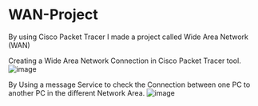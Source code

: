 # WAN-Project
By using Cisco Packet Tracer I made a project called Wide Area Network (WAN)

Creating a Wide Area Network Connection in Cisco Packet Tracer tool.
![image](https://user-images.githubusercontent.com/104744741/213939980-8127155d-aa34-41c0-b6eb-b422e6f8cf85.png)

By Using a message Service to check the Connection between one PC to another PC in the different Network Area.
![image](https://user-images.githubusercontent.com/104744741/213941226-72e9a37a-ab02-4664-a9e7-2233d3257490.png)
